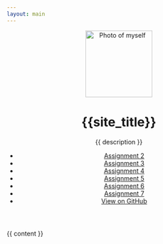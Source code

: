 ```yaml
---
layout: main
---
```


<header class="header">
  <img class="profile-pic" width="150" height="150" src="https://avatars.githubusercontent.com/u/4561733" alt="Photo of myself">
  <h1>{{site_title}}</h1>
  <p class="lead">{{ description }}</p>
  <ul class="nav-links list-unstyled">
  <li><a href="module-2/"><i class="devicon-javascript-plain" title="JavaScript"> </i>Assignment 2</a>
  </li>
  <li><a href="module-3/"><i class="devicon-python-plain" title="Python"> </i>Assignment 3</a>
  </li>
  <li><a href="module-4/"><i class="devicon-python-plain" title="Python"> </i>Assignment 4</a>
  </li>
  <li><a href="module-5/"><i class="devicon-python-plain" title="Python"> </i>Assignment 5</a>
  </li>
  <li><a href="module-6/"><i class="devicon-python-plain" title="Python"> </i>Assignment 6</a>
  </li>
  <li><a href="module-7/"><i class="devicon-apache-plain" title="Apache"> </i>Assignment 7</a>
  </li>
  <li><a href="https://github.com/morellam-dev/cs-4720-internet-programming"><i class="devicon-github-original" title="GitHub"></i> View on GitHub</a></li>
</ul>
</header>

{{ content }}